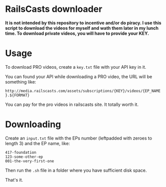 # RailsCasts downloader

**It is not intended by this repository to incentive and/or do piracy. I use
this script to download the videos for myself and wath them later in my lunch
time. To download private videos, you will have to provide your KEY.**

# Usage

To download PRO videos, create a `key.txt` file with your API key in it.

You can found your API while downloading a PRO video, the URL will be something
like:

`http://media.railscasts.com/assets/subscriptions/{KEY}/videos/{EP_NAME}.${FORMAT}`

You can pay for the pro videos in railscasts site. It totally worth it.

# Downloading

Create an `input.txt` file with the EPs number (leftpadded with zeroes to length
3) and the EP name, like:

```
417-foundation
123-some-other-ep
001-the-very-first-one
```

Then run the `.sh` file in a folder where you have sufficient disk space.

That's it.
